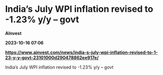 # India’s July WPI inflation revised to -1.23% y/y – govt
**AInvest**

**2023-10-16 07:06**

**https://www.ainvest.com/news/india-s-july-wpi-inflation-revised-to-1-23-y-y-govt-23101000d290478862ee917e/**

India’s July WPI inflation revised to -1.23% y/y – govt